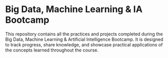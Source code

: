 # Big Data, Machine Learning & IA Bootcamp
This repository contains all the practices and projects completed during the Big Data, Machine Learning & Artificial Intelligence Bootcamp. It is designed to track progress, share knowledge, and showcase practical applications of the concepts learned throughout the course.
